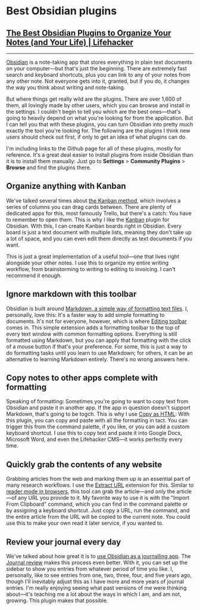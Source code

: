 # Best Obsidian plugins
## [The Best Obsidian Plugins to Organize Your Notes (and Your Life) | Lifehacker](https://lifehacker.com/tech/best-obsidian-plugins)
---

[Obsidian](https://obsidian.md/) is a note-taking app that stores everything in plain text documents on your computer—but that's just the beginning. There are extremely fast search and keyboard shortcuts, plus you can link to any of your notes from any other note. Not everyone gets into it, granted, but if you do, it changes the way you think about writing and note-taking.

But where things get really wild are the plugins. There are over 1,600 of them, all lovingly made by other users, which you can browse and install in the settings. I couldn't begin to tell you which are the best ones—that's going to heavily depend on what you're looking for from the application. But I can tell you that with these plugins, you can turn Obsidian into pretty much exactly the tool you're looking for. The following are the plugins I think new users should check out first, if only to get an idea of what plugins can do.

I'm including links to the Github page for all of these plugins, mostly for reference. It's a great deal easier to install plugins from inside Obsidian than it is to install them manually: Just go to **Settings** > **Community Plugins** > **Browse** and find the plugins there.

Organize anything with Kanban
----------

We've talked several times about [the Kanban method](https://lifehacker.com/track-your-work-with-the-kanban-method-1850721028), which involves a series of columns you can drag cards between. There are plenty of dedicated apps for this, most famously Trello, but there's a catch: You have to remember to open them. This is why I like the [Kanban](https://github.com/mgmeyers/obsidian-kanban) plugin for Obsidian. With this, I can create Kanban boards right in Obsidian. Every board is just a text document with multiple lists, meaning they don't take up a lot of space, and you can even edit them directly as text documents if you want.

This is just a great implementation of a useful tool—one that lives right alongside your other notes. I use this to organize my entire writing workflow, from brainstorming to writing to editing to invoicing. I can't recommend it enough.

Ignore markdown with this toolbar
----------

Obsidian is built around [Markdown, a simple way of formatting text files](https://lifehacker.com/what-is-markdown-and-why-is-it-better-for-my-to-do-lis-5943320). I, personally, love this: It's a faster way to add simple formatting to documents. It's not for everyone, however, which is where [Editing toolbar](https://github.com/PKM-er/obsidian-editing-toolbar) comes in. This simple extension adds a formatting toolbar to the top of every text window with common formatting options. Everything is still formatted using Markdown, but you can apply that formatting with the click of a mouse button if that's your preference. For some, this is just a way to do formatting tasks until you learn to use Markdown; for others, it can be an alternative to learning Markdown entirely. There's no wrong answers here.

Copy notes to other apps complete with formatting
----------

Speaking of formatting: Sometimes you're going to want to copy text from Obsidian and paste it in another app. If the app in question doesn't support Markdown, that's going to be togch. This is why I use [Copy as HTML](https://github.com/jenningsb2/copy-as-html): With this plugin, you can copy and paste with all the formatting in tact. You can trigger this from the command palette, if you like, or you can add a custom keyboard shortcut. I use this to copy text and paste it into Google Docs, Microsoft Word, and even the Lifehacker CMS—it works perfectly every time.

Quickly grab the contents of any website
----------

Grabbing articles from the web and marking them up is an essential part of many research workflows. I use the [Extract URL](https://github.com/trashhalo/obsidian-extract-url) extension for this. Similar to [reader mode in browsers](https://lifehacker.com/how-to-use-your-browsers-reader-mode-to-actually-read-w-1847480062), this tool can grab the article—and only the article—of any URL you provide to it. My favorite way to use it is with the "Import From Clipboard" command, which you can find in the command palette or by assigning a keyboard shortcut. Just copy a URL, run the command, and the entire article from the URL will be copied to the current note. You could use this to make your own read it later service, if you wanted to.

Review your journal every day
----------

We've talked about how great it is to [use Obsidian as a journalling app](https://lifehacker.com/why-you-should-use-obsidian-as-a-journaling-app-1850086690). The [Journal review](https://github.com/Kageetai/obsidian-plugin-journal-review) makes this process even better. With it, you can set up the sidebar to show you entries from whatever period of time you like. I, personally, like to see entries from one, two, three, four, and five years ago, though I'll inevitably adjust this as I have more and more years of journal entries. I'm really enjoying seeing what past versions of me were thinking about—it's teaching me a lot about the ways in which I am, and am not, growing. This plugin makes that possible.